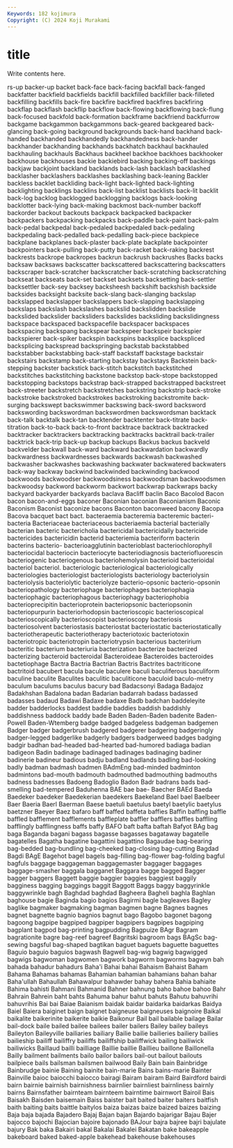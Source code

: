 ```yaml
---
Keywords: 182 kojimura
Copyright: (C) 2024 Koji Murakami
---
```


# title

Write contents here.



rs-up backer-up backet back-face back-facing backfall back-fanged backfatter backfield
backfields backfill backfilled backfiller back-filleted backfilling backfills back-fire backfire backfired
backfires backfiring backflap backflash backflip backflow back-flowing backflowing back-flung back-focused
backfold back-formation backframe backfriend backfurrow backgame backgammon backgammons back-geared backgeared
back-glancing back-going background backgrounds back-hand backhand back-handed backhanded backhandedly backhandedness
back-hander backhander backhanding backhands backhatch backhaul backhauled backhauling backhauls Backhaus
backheel backhoe backhoes backhooker backhouse backhouses backie backiebird backing backing-off
backings backjaw backjoint backland backlands back-lash backlash backlashed backlasher backlashers
backlashes backlashing back-leaning Backler backless backlet backliding back-light back-lighted back-lighting
backlighting backlings backlins back-list backlist backlists back-lit backlit back-log backlog
backlogged backlogging backlogs back-looking backlotter back-lying back-making backmost back-number backoff
backorder backout backouts backpack backpacked backpacker backpackers backpacking backpacks back-paddle
back-paint back-palm back-pedal backpedal back-pedaled backpedaled back-pedaling backpedaling back-pedalled back-pedalling
back-piece backpiece backplane backplanes back-plaster back-plate backplate backpointer backpointers back-pulling
back-putty back-racket back-raking backrest backrests backrope backropes backrun backrush backrushes
Backs backs backsaw backsaws backscatter backscattered backscattering backscatters backscraper back-scratcher
backscratcher back-scratching backscratching backseat backseats back-set backset backsets backsetting back-settler
backsettler back-sey backsey backsheesh backshift backshish backside backsides backsight backsite
back-slang back-slanging backslap backslapped backslapper backslappers back-slapping backslapping backslaps backslash
backslashes backslid backslidden backslide backslided backslider backsliders backslides backsliding backslidingness
backspace backspaced backspacefile backspacer backspaces backspacing backspang backspear backspeer backspeir
backspier backspierer back-spiker backspin backspins backsplice backspliced backsplicing backspread backspringing
backstab backstabbed backstabber backstabbing back-staff backstaff backstage backstair backstairs backstamp
back-starting backstay backstays Backstein back-stepping backster backstick back-stitch backstitch backstitched
backstitches backstitching backstone backstop back-stope backstopped backstopping backstops backstrap back-strapped
backstrapped backstreet back-streeter backstretch backstretches backstring backstrip back-stroke backstroke backstroked
backstrokes backstroking backstromite back-surging backswept backswimmer backswing back-sword backsword backswording
backswordman backswordmen backswordsman backtack back-talk backtalk back-tan backtender backtenter back-titrate
back-titration back-to-back back-to-front backtrace backtrack backtracked backtracker backtrackers backtracking backtracks
backtrail back-trailer backtrick back-trip back-up backup backups Backus backus backveld
backvelder backwall back-ward backward backwardation backwardly backwardness backwardnesses backwards backwash
backwashed backwasher backwashes backwashing backwater backwatered backwaters back-way backway backwind
backwinded backwinding backwood backwoods backwoodser backwoodsiness backwoodsman backwoodsmen backwoodsy backword
backworm backwort backwrap backwraps backy backyard backyarder backyards baclava Bacliff
baclin Baco Bacolod Bacon bacon bacon-and-eggs baconer Baconian baconian Baconianism
Baconic Baconism Baconist baconize bacons Baconton baconweed bacony Bacopa Bacova
bacquet bact bact. bacteraemia bacteremia bacteremic bacteri- bacteria Bacteriaceae bacteriaceous
bacteriaemia bacterial bacterially bacterian bacteric bactericholia bactericidal bactericidally bactericide bactericides
bactericidin bacterid bacteriemia bacteriform bacterin bacterins bacterio- bacterioagglutinin bacterioblast bacteriochlorophyll
bacteriocidal bacteriocin bacteriocyte bacteriodiagnosis bacteriofluorescin bacteriogenic bacteriogenous bacteriohemolysin bacterioid bacterioidal
bacteriol bacteriol. bacteriologic bacteriological bacteriologically bacteriologies bacteriologist bacteriologists bacteriology bacteriolysin
bacteriolysis bacteriolytic bacteriolyze bacterio-opsonic bacterio-opsonin bacteriopathology bacteriophage bacteriophages bacteriophagia bacteriophagic
bacteriophagous bacteriophagy bacteriophobia bacterioprecipitin bacterioprotein bacteriopsonic bacteriopsonin bacteriopurpurin bacteriorhodopsin bacterioscopic
bacterioscopical bacterioscopically bacterioscopist bacterioscopy bacteriosis bacteriosolvent bacteriostasis bacteriostat bacteriostatic bacteriostatically
bacteriotherapeutic bacteriotherapy bacteriotoxic bacteriotoxin bacteriotropic bacteriotropin bacteriotrypsin bacterious bacteririum bacteritic
bacterium bacteriuria bacterization bacterize bacterized bacterizing bacteroid bacteroidal Bacteroideae Bacteroides
bacteroides bactetiophage Bactra Bactria Bactrian Bactris Bactrites bactriticone bactritoid bacubert
bacula bacule baculere baculi baculiferous baculiform baculine baculite Baculites baculitic
baculiticone baculoid baculo-metry baculum baculums baculus bacury bad Badacsonyi Badaga
Badajoz Badakhshan Badalona badan Badarian badarrah badass badassed badasses badaud
Badawi Badaxe badaxe Badb badchan baddeleyite badder badderlocks baddest baddie
baddies baddish baddishly baddishness baddock baddy bade Baden Baden-Baden badenite
Baden-Powell Baden-Wtemberg badge badged badgeless badgeman badgemen Badger badger badgerbrush
badgered badgerer badgering badgeringly badger-legged badgerlike badgerly badgers badgerweed badges
badging badgir badhan bad-headed bad-hearted bad-humored badiaga badian badigeon Badin
badinage badinaged badinages badinaging badiner badinerie badineur badious badju badland
badlands badling bad-looking badly badman badmash badmen BAdmEng bad-minded badminton
badmintons bad-mouth badmouth badmouthed badmouthing badmouths badness badnesses Badoeng Badoglio
Badon Badr badrans bads bad-smelling bad-tempered Baduhenna BAE bae bae-
Baecher BAEd Baeda Baedeker baedeker Baedekerian baedekers Baekeland Bael bael
Baelbeer Baer Baeria Baerl Baerman Baese baetuli baetulus baetyl baetylic
baetylus baetzner Baeyer Baez bafaro baff baffed baffeta baffies Baffin
baffing baffle baffled bafflement bafflements baffleplate baffler bafflers baffles baffling
bafflingly bafflingness baffs baffy BAFO baft bafta baftah Bafyot BAg
bag baga Baganda bagani bagass bagasse bagasses bagataway bagatelle bagatelles
Bagatha bagatine bagattini bagattino Bagaudae bag-bearing bag-bedded bag-bundling bag-cheeked bag-closing
bag-cutting Bagdad Bagdi BAgE Bagehot bagel bagels bag-filling bag-flower bag-folding
bagful bagfuls baggage baggageman baggagemaster baggager baggages baggage-smasher baggala bagganet
Baggara bagge bagged Bagger bagger baggers Baggett baggie baggier baggies
baggiest baggily bagginess bagging baggings baggit Baggott Baggs baggy baggyrinkle
baggywrinkle bagh Baghdad baghdad Bagheera Bagheli baghla Baghlan baghouse bagie
Baginda bagio bagios Bagirmi bagle bagleaves Bagley baglike bagmaker bagmaking
bagman bagmen bagne Bagnes bagnes bagnet bagnette bagnio bagnios bagnut
bago Bagobo bagonet bagong bagoong bagpipe bagpiped bagpiper bagpipers bagpipes
bagpiping bagplant bagpod bag-printing bagpudding Bagpuize BAgr Bagram bagrationite bagre
bag-reef bagreef Bagritski bagroom bags BAgSc bag-sewing bagsful bag-shaped bagtikan
baguet baguets baguette baguettes Baguio baguio baguios bagwash Bagwell bag-wig
bagwig bagwigged bagwigs bagwoman bagwomen bagwork bagworm bagworms bagwyn bah
bahada bahadur bahadurs Baha'i Bahai bahai Bahaism Bahaist Baham Bahama
Bahamas bahamas Bahamian bahamian bahamians bahan bahar Baha'ullah Bahaullah Bahawalpur
bahawder bahay bahera Bahia bahiaite Bahima bahisti Bahmani Bahmanid Bahner
bahnung baho bahoe bahoo Bahr Bahrain Bahrein baht bahts Bahuma
bahur bahut bahuts Bahutu bahuvrihi bahuvrihis Bai bai Baiae Baianism
baidak baidar baidarka baidarkas Baidya Baiel Baiera baiginet baign baignet
baigneuse baigneuses baignoire Baikal baikalite baikerinite baikerite baikie Baikonur Bail
bail bailable bailage Bailar bail-dock baile bailed bailee bailees bailer
bailers Bailey bailey baileys Baileyton Baileyville bailiaries bailiary Bailie bailie
bailieries bailiery bailies bailieship bailiff bailiffry bailiffs bailiffship bailiffwick bailing
bailiwick bailiwicks Baillaud bailli bailliage Baillie baillie Baillieu baillone Baillonella
Bailly bailment bailments bailo bailor bailors bail-out bailout bailouts bailpiece
bails bailsman bailsmen bailwood Baily Bain bain Bainbridge Bainbrudge bainie
Baining bainite bain-marie Bains bains-marie Bainter Bainville baioc baiocchi baiocco
bairagi Bairam bairam Baird Bairdford bairdi bairn bairnie bairnish bairnishness
bairnlier bairnliest bairnliness bairnly bairns Bairnsfather bairnteam bairnteem bairntime bairnwort
Bairoil Bais Baisakh Baisden baisemain Baiss baister bait baited baiter
baiters baitfish baith baiting baits baittle baitylos baiza baizas baize
baized baizes baizing Baja baja bajada Bajadero Bajaj Bajan bajan
Bajardo bajarigar Bajau Bajer bajocco bajochi Bajocian bajoire bajonado BAJour
bajra bajree bajri bajulate bajury Bak baka Bakairi bakal Bakalai
Bakalei Bakatan bake bakeapple bakeboard baked baked-apple bakehead bakehouse bakehouses
